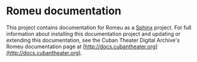 # Romeu documentation

This project contains documentation for Romeu as a [Sphinx](http://sphinx.pocoo.org)  project. For full
information about installing this documentation project and updating or extending this documentation, see
the Cuban Theater Digital Archive's Romeu documentation page 
at [http://docs.cubantheater.org](http://docs.cubantheater.org).
